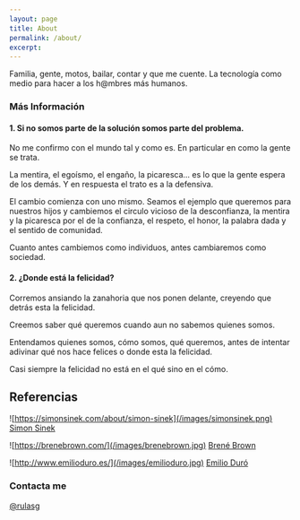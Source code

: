 ```yaml
---
layout: page
title: About
permalink: /about/
excerpt: 
---
```


Familia, gente, motos, bailar, contar y que me cuente. La tecnología como medio para hacer a los h@mbres más humanos.

### Más Información

#### 1. Si no somos parte de la solución somos parte del problema.
No me confirmo con el mundo tal y como es. En particular en como la gente se trata.

La mentira, el egoísmo, el engaño, la picaresca... es lo que la gente espera de los demás. Y en respuesta el trato es a la defensiva.

El cambio comienza con uno mismo. Seamos el ejemplo que queremos para nuestros hijos y cambiemos el circulo vicioso de la desconfianza, la mentira y la picaresca por el de la confianza, el respeto, el honor, la palabra dada y el sentido de comunidad.

Cuanto antes cambiemos como individuos, antes cambiaremos como sociedad.

#### 2. ¿Donde está la felicidad?
Corremos ansiando la zanahoria que nos ponen delante, creyendo que detrás esta la felicidad.

Creemos saber qué queremos cuando aun no sabemos quienes somos. 

Entendamos quienes somos, cómo somos, qué queremos, antes de intentar adivinar qué nos hace felices o donde esta la felicidad. 

Casi siempre la felicidad no está en el qué sino en el cómo.

## Referencias

![https://simonsinek.com/about/simon-sinek](/images/simonsinek.png)
[Simon Sinek](https://simonsinek.com/about/simon-sinek)

![https://brenebrown.com/](/images/brenebrown.jpg)
[Brené Brown](https://brenebrown.com/)

![http://www.emilioduro.es/](/images/emilioduro.jpg)
[Emilio Duró](http://www.emilioduro.es/)
  


### Contacta me

[@rulasg](https://twitter.com/rulasg)